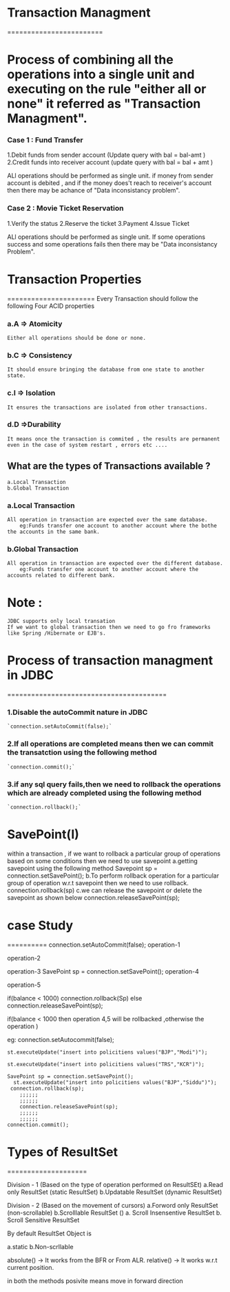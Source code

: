 # Transaction Managment
========================

# Process of combining all the operations into a single unit and executing on the rule "either all or none" it referred as "Transaction Managment".

### Case 1 : Fund Transfer
1.Debit funds from sender account (Update query with bal = bal-amt )
2.Credit funds into receiver account (update query with bal = bal + amt )

ALl operations should be performed as single unit.
if money from sender account is debited , and if the money does't reach to receiver's account then there may be achance of "Data inconsistancy problem".


### Case 2 : Movie Ticket Reservation

1.Verify the status
2.Reserve the ticket
3.Payment
4.Issue Ticket

ALl operations should be performed as single unit.
If some operations success and some operations fails then there may be "Data inconsistancy Problem".

# Transaction Properties
======================
Every Transaction should follow the following Four ACID properties

### a.A => Atomicity
    Either all operations should be done or none.

### b.C => Consistency
    It should ensure bringing the database from one state to another state.

### c.I => Isolation
    It ensures the transactions are isolated from other transactions.

### d.D =>Durability
    It means once the transaction is commited , the results are permanent even in the case of system restart , errors etc ....

## What are the types of Transactions available ?
    a.Local Transaction
    b.Global Transaction

### a.Local Transaction
    All operation in transaction are expected over the same database.
        eg:Funds transfer one account to another account where the bothe the accounts in the same bank.

### b.Global Transaction
    All operation in transaction are expected over the different database.
        eg:Funds transfer one account to another account where the accounts related to different bank.

# Note :
    JDBC supports only local transation
    If we want to global transaction then we need to go fro frameworks like Spring /Hibernate or EJB's.


# Process of transaction managment in JDBC
========================================

### 1.Disable the autoCommit nature in JDBC
    `connection.setAutoCommit(false);`

### 2.If all operations are completed means then we can commit the transatction using the following method
    `connection.commit();`

### 3.if any sql query fails,then we need to rollback the operations which are already completed using the following method 
    `connection.rollback();`


SavePoint(I)
================
within a transaction , if we want to rollback a particular group of operations based on some conditions then we need to use savepoint
    a.getting savepoint using the following method
        Savepoint sp = connection.setSavePoint();
    b.To perform rollback operation for a particular group of operation w.r.t savepoint then we need to use rollback.
        connection.rollback(sp)
    c.we can release the savepoint or delete the savepoint as shown below
        connection.releaseSavePoint(sp);

# case Study
==========
connection.setAutoCommit(false);
operation-1

operation-2

operation-3
SavePoint sp = connection.setSavePoint();
operation-4

operation-5

if(balance < 1000)
    connection.rollback(Sp)
else
    connection.releaseSavePoint(sp);

if(balance < 1000 then operation 4,5 will be rollbacked ,otherwise the operation )

eg:
    connection.setAutocommit(false);

    st.executeUpdate("insert into policitiens values("BJP","Modi")");
    
    st.executeUpdate("insert into policitiens values("TRS","KCR")");

    SavePoint sp = connection.setSavePoint();
      st.executeUpdate("insert into policitiens values("BJP","Siddu")");
     connection.rollback(sp);
        ;;;;;;
        ;;;;;;
        connection.releaseSavePoint(sp);
        ;;;;;;
        ;;;;;;
    connection.commit();


# Types of ResultSet
====================

Division - 1 (Based on the type of operation performed on ResultSEt)
    a.Read only ResultSet (static ResultSet)
    b.Updatable ResultSet (dynamic ResultSet)

Division - 2 (Based on the movement of cursors)
    a.Forword only ResultSet (non-scrollable)
    b.Scrolllable ResultSet ()
        a. Scroll Insensentive ResultSet
        b. Scroll Sensitive ResultSet


By default ResultSet Object is

a.static
b.Non-scrllable 

absolute() -> It works from the BFR or From ALR.
relative() -> It works w.r.t current position.

in both the methods posivite means move in forward direction 